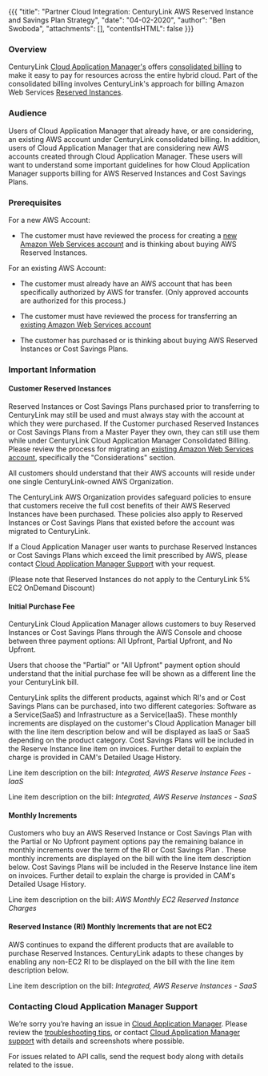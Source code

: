 {{{
  "title": "Partner Cloud Integration: CenturyLink AWS Reserved Instance and Savings Plan Strategy",
  "date": "04-02-2020",
  "author": "Ben Swoboda",
  "attachments": [],
  "contentIsHTML": false
}}}

### Overview

CenturyLink [Cloud Application Manager's](https://www.ctl.io/cloud-application-manager/) offers [consolidated billing](partner-cloud-integration-consolidated-billing.md) to make it easy to pay for resources across the entire hybrid cloud. Part of the consolidated billing involves CenturyLink's approach for billing Amazon Web Services [Reserved Instances](https://docs.aws.amazon.com/AWSEC2/latest/UserGuide/ec2-reserved-instances.html).


### Audience

Users of Cloud Application Manager that already have, or are considering, an existing AWS account under CenturyLink consolidated billing.  In addition, users of Cloud Application Manager that are considering new AWS accounts created through Cloud Application Manager.  These users will want to understand some important guidelines for how Cloud Application Manager supports billing for AWS Reserved Instances and Cost Savings Plans. 

### Prerequisites

For a new AWS Account:

* The customer must have reviewed the process for creating a [new Amazon Web Services account](partner-cloud-integration-aws-new.md) and is thinking about buying AWS Reserved Instances.

For an existing AWS Account:

* The customer must already have an AWS account that has been specifically authorized by AWS for transfer. (Only approved accounts are authorized for this process.)

* The customer must have reviewed the process for transferring an [existing Amazon Web Services account](partner-cloud-integration-aws-existing.md)

* The customer has purchased or is thinking about buying AWS Reserved Instances or Cost Savings Plans.


### Important Information

#### Customer Reserved Instances

Reserved Instances or Cost Savings Plans purchased prior to transferring to CenturyLink may still be used and must always stay with the account at which they were purchased.  If the Customer purchased Reserved Instances or Cost Savings Plans from a Master Payer they own, they can still use them while under CenturyLink Cloud Application Manager Consolidated Billing. Please review the process for migrating an [existing Amazon Web Services account](partner-cloud-integration-aws-existing.md), specifically the "Considerations" section.

All customers should understand that their AWS accounts will reside under one single CenturyLink-owned AWS Organization.

The CenturyLink AWS Organization provides safeguard policies to ensure that customers receive the full cost benefits of their AWS Reserved Instances have been purchased. These policies also apply to Reserved Instances or Cost Savings Plans that existed before the account was migrated to CenturyLink.

If a Cloud Application Manager user wants to purchase Reserved Instances or Cost Savings Plans which exceed the limit prescribed by AWS, please contact [Cloud Application Manager Support](https://www.ctl.io/cloud-application-manager/#Support) with your request.

(Please note that Reserved Instances do not apply to the CenturyLink 5% EC2 OnDemand Discount)

#### Initial Purchase Fee
CenturyLink Cloud Application Manager allows customers to buy Reserved Instances or Cost Savings Plans through the AWS Console and choose between three payment options: All Upfront, Partial Upfront, and No Upfront.

Users that choose the "Partial" or "All Upfront" payment option should understand that the initial purchase fee will be shown as a different line the your CenturyLink bill.

CenturyLink splits the different products, against which RI's and or Cost Savings Plans can be purchased, into two different categories: Software as a Service(SaaS) and Infrastructure as a Service(IaaS). These monthly increments are displayed on the customer's Cloud Application Manager bill with the line item description below and will be displayed as IaaS or SaaS depending on the product category. Cost Savings Plans will be included in the Reserve Instance line item on invoices. Further detail to explain the charge is provided in CAM's Detailed Usage History.


Line item description on the bill: *Integrated, AWS Reserve Instance Fees - IaaS*


Line item description on the bill: *Integrated, AWS Reserve Instances - SaaS*



#### Monthly Increments

Customers who buy an AWS Reserved Instance or Cost Savings Plan with the Partial or No Upfront payment options pay the remaining balance in monthly increments over the term of the RI or Cost Savings Plan . These monthly increments are displayed on the bill with the line item description below. Cost Savings Plans will be included in the Reserve Instance line item on invoices. Further detail to explain the charge is provided in CAM's Detailed Usage History.

Line item description on the bill: *AWS Monthly EC2 Reserved Instance Charges*


#### Reserved Instance (RI) Monthly Increments that are not EC2
AWS continues to expand the different products that are available to purchase Reserved Instances. CenturyLink adapts to these changes by enabling any non-EC2 RI to be displayed on the bill with the line item description below.

Line item description on the bill: *Integrated, AWS Reserve Instances - SaaS*


### Contacting Cloud Application Manager Support

We’re sorry you’re having an issue in [Cloud Application Manager](https://www.ctl.io/cloud-application-manager/). Please review the [troubleshooting tips](../Troubleshooting/troubleshooting-tips.md), or contact [Cloud Application Manager support](mailto:incident@CenturyLink.com) with details and screenshots where possible.

For issues related to API calls, send the request body along with details related to the issue.
